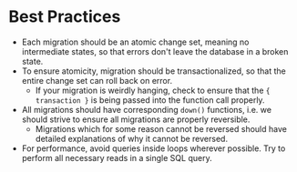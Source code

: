 # Best Practices

- Each migration should be an atomic change set, meaning no intermediate states, so that errors don't leave the database in a broken state.
- To ensure atomicity, migration should be transactionalized, so that the entire change set can roll back on error.
    - If your migration is weirdly hanging, check to ensure that the `{ transaction }` is being passed into the function call properly.
- All migrations should have corresponding `down()` functions, i.e. we should strive to ensure all migrations are properly reversible.
    - Migrations which for some reason cannot be reversed should have detailed explanations of why it cannot be reversed.
- For performance, avoid queries inside loops wherever possible. Try to perform all necessary reads in a single SQL query.